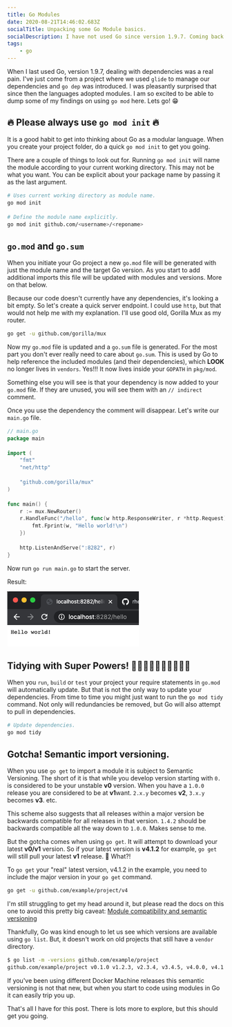 ```yaml
---
title: Go Modules
date: 2020-08-21T14:46:02.683Z
socialTitle: Unpacking some Go Module basics.
socialDescription: I have not used Go since version 1.9.7. Coming back at version 1.15.0 threw a few curveballs, like Go Modules! This might help.
tags:
    - go
---
```


When I last used Go, version 1.9.7, dealing with dependencies was a real pain. I've just come from a project where we used `glide` to manage our dependencies and `go dep` was introduced. I was pleasantly surprised that since then the languages adopted modules. I am so excited to be able to dump some of my findings on using `go mod` here. Lets go! 😁

## 🔥 Please always use `go mod init` 🔥

It is a good habit to get into thinking about Go as a modular language. When you create your project folder, do a quick `go mod init` to get you going.

There are a couple of things to look out for. Running `go mod init` will name the module according to your current working directory. This may not be what you want. You can be explicit about your package name by passing it as the last argument.

``` bash
# Uses current working directory as module name.
go mod init 

# Define the module name explicitly.
go mod init github.com/<username>/<reponame>
```

## `go.mod` and `go.sum`

When you initiate your Go project a new `go.mod` file will be generated with just the module name and the target Go version. As you start to add additional imports this file will be updated with modules and versions. More on that below.

Because our code doesn't currently have any dependencies, it's looking a bit empty. So let's create a quick server endpoint. I could use `http`, but that would not help me with my explanation. I'll use good old, Gorilla Mux as my router.

``` bash
go get -u github.com/gorilla/mux
```

Now my `go.mod` file is updated and a `go.sum` file is generated. For the most part you don't ever really need to care about `go.sum`. This is used by Go to help reference the included modules (and their dependencies), which **LOOK** no longer lives in `vendors`. Yes!!!  It now lives inside your `GOPATH` in `pkg/mod`.

Something else you will see is that your dependency is now added to your `go.mod` file. If they are unused, you will see them with an `// indirect` comment.

Once you use the dependency the comment will disappear. Let's write our `main.go` file.

``` go
// main.go
package main

import (
	"fmt"
	"net/http"

	"github.com/gorilla/mux"
)

func main() {
	r := mux.NewRouter()
	r.HandleFunc("/hello", func(w http.ResponseWriter, r *http.Request) {
		fmt.Fprint(w, "Hello world!\n")
	})

	http.ListenAndServe(":8282", r)
}
```

Now run `go run main.go` to start the server.

Result:

![Hello World](images/db6c82da35f5a25a26ca2527699bc75cdbef03d8e3565f6d2a25d7a79296e78f.png)  

## Tidying with Super Powers! 🦹‍♀️🦹🏽‍♂️🦸🏽‍♀️🦸‍♂️

When you `run`, `build` or `test` your project your require statements in `go.mod` will automatically update. But that is not the only way to update your dependencies. From time to time you might just want to run the `go mod tidy` command. Not only will redundancies be removed, but Go will also attempt to pull in dependencies.

``` bash
# Update dependencies.
go mod tidy
```

## Gotcha! Semantic import versioning.

When you use `go get` to import a module it is subject to Semantic Versioning. The short of it is that while you develop version starting with `0.` is considered to be your unstable **v0** version. When you have a `1.0.0` release you are considered to be at **v1**want. `2.x.y` becomes **v2**, `3.x.y` becomes **v3**. etc.

This scheme also suggests that all releases within a major version be backwards compatible for all releases in that version. `1.4.2` should be backwards compatible all the way down to `1.0.0`. Makes sense to me. 

But the gotcha comes when using `go get`. It will attempt to download your latest **v0/v1** version. So if your latest version is **v4.1.2** for example, `go get` will still pull your latest **v1** release. 🤯  What?!

To `go get` your "real" latest version, v4.1.2 in the example, you need to include the major version in your `go get` command. 

``` bash
go get -u github.com/example/project/v4 
```

I'm still struggling to get my head around it, but please read the docs on this one to avoid this pretty big caveat: [Module compatibility and semantic versioning](https://golang.org/cmd/go/#hdr-Module_compatibility_and_semantic_versioning)

Thankfully, Go was kind enough to let us see which versions are available using `go list`. But, it doesn't work on old projects that still have a `vendor` directory.

``` bash 
$ go list -m -versions github.com/example/project
github.com/example/project v0.1.0 v1.2.3, v2.3.4, v3.4.5, v4.0.0, v4.1.2
```

If you've been using different Docker Machine releases this semantic versioning is not that new, but when you start to code using modules in Go it can easily trip you up. 

That's all I have for this post. There is lots more to explore, but this should get you going.

